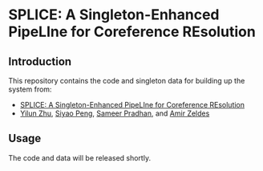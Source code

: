 # SPLICE: A Singleton-Enhanced PipeLIne for Coreference REsolution

## Introduction
This repository contains the code and singleton data for building up the system from:

- [SPLICE: A Singleton-Enhanced PipeLIne for Coreference REsolution]()
- [Yilun Zhu](http://yilunzhu.com/), [Siyao Peng](https://logan-siyao-peng.github.io/), [Sameer Pradhan](https://cemantix.org/), and [Amir Zeldes](https://corpling.uis.georgetown.edu/amir/)

## Usage
The code and data will be released shortly.
